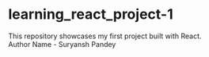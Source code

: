 # learning_react_project-1
This repository showcases my first project built with React.
<br/>
Author Name - Suryansh Pandey